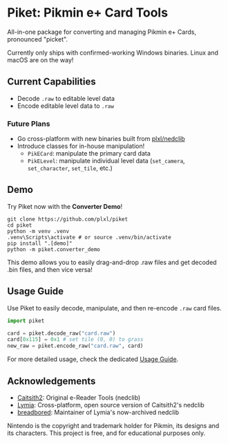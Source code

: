 # Piket: Pikmin e+ Card Tools
All-in-one package for converting and managing Pikmin e+ Cards, pronounced "picket".

Currently only ships with confirmed-working Windows binaries. Linux and macOS are on the way!

## Current Capabilities
- Decode `.raw` to editable level data
- Encode editable level data to `.raw`

### Future Plans
- Go cross-platform with new binaries built from [plxl/nedclib](https://github.com/plxl/nedclib)
- Introduce classes for in-house manipulation!
  - `PikECard`: manipulate the primary card data
  - `PikELevel`: manipulate individual level data (`set_camera`, `set_character`, `set_tile`, etc.)

## Demo
Try Piket now with the **Converter Demo**!
```
git clone https://github.com/plxl/piket
cd piket
python -m venv .venv
.venv\Scripts\activate # or source .venv/bin/activate
pip install ".[demo]"
python -m piket.converter_demo
```
This demo allows you to easily drag-and-drop .raw files and get decoded .bin files, and then vice versa!

## Usage Guide
Use Piket to easily decode, manipulate, and then re-encode `.raw` card files.
```py
import piket

card = piket.decode_raw("card.raw")
card[0x115] = 0x1 # set tile (0, 0) to grass
new_raw = piket.encode_raw("card.raw", card)
```
For more detailed usage, check the dedicated [Usage Guide](https://github.com/plxl/piket/blob/main/docs/usage_guide.md).

## Acknowledgements
- [Caitsith2](https://caitsith2.com/ereader/devtools.htm): Original e-Reader Tools (nedclib)
- [Lymia](https://github.com/Lymia/nedclib): Cross-platform, open source version of Caitsith2's nedclib
- [breadbored](https://github.com/breadbored/nedclib): Maintainer of Lymia's now-archived nedclib

Nintendo is the copyright and trademark holder for Pikmin, its designs and its characters. This project is free, and for educational purposes only.
